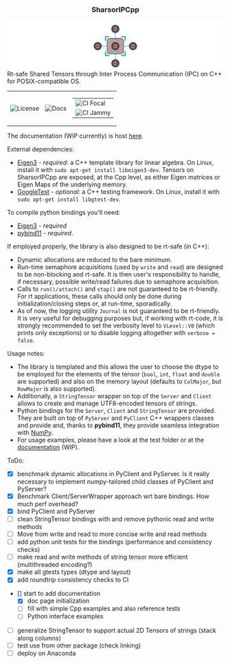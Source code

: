 ### <center> SharsorIPCpp </center>

<!-- ![GitHub-Mark-Light](docs/icon-light.svg#gh-dark-mode-only)![GitHub-Mark-Dark](docs/icon-dark.svg#gh-light-mode-only) -->
![icon.svg](docs/sphinx/source/_static/icon.svg)
Rt-safe Shared Tensors through Inter Process Communication (IPC) on C++ for POSIX-compatible OS.

<center>
<table>
  <tc>
    <td><img src="https://img.shields.io/badge/License-GPLv2-purple.svg" alt="License"></td>
    <td><img src="https://img.shields.io/badge/Docs-WIP-yellow" alt="Docs"></td>
  </tc>
  <td colspan="2"> <!-- This will span the cell across two columns to accommodate the nested table -->
  <table>
    <tr>
      <td><img src="https://github.com/AndrePatri/SharsorIPCpp/actions/workflows/focal_CI_build_devel.yml/badge.svg" alt="CI Focal"></td>
    </tr>
    <tr>
      <td><img src="https://github.com/AndrePatri/SharsorIPCpp/actions/workflows/jammy_CI_build_devel.yml/badge.svg" alt="CI Jammy"></td>
    </tr>
  </table>
  </td>
</table>
</center>

The documentation (WIP currently) is host [here](https://andrepatri.github.io/SharsorIPCpp/v0.1.0/index.html).

External dependencies: 
- [Eigen3](https://eigen.tuxfamily.org/index.php?title=Main_Page) - *required*: a C++ template library for linear algebra. On Linux, install it with ```sudo apt-get install libeigen3-dev```. Tensors on SharsorIPCpp are exposed, at the Cpp level, as either Eigen matrices or Eigen Maps of the underlying memory.
- [GoogleTest](https://github.com/google/googletest) - *optional*: a C++ testing framework. On Linux, install it with ```sudo apt-get install libgtest-dev```.
<!-- - **Real-time library** (rt) - *required*: ```sudo apt-get install librt-dev```
- **pthread** - *required*: the POSIX Threads library. On Linux, install it with ```sudo apt-get install libpthread-stubs0-dev``` -->

To compile python bindings you'll need: 
- [Eigen3](https://eigen.tuxfamily.org/index.php?title=Main_Page) - *required*
- [pybind11](https://github.com/pybind/pybind11) - *required*. 

<!-- Run-time dependencies for the bindings:
- **linux-vdso**
- **librt**
- **libstdc++**
- **libgcc**
- **libc**
- **libpthread**
- **libm** -->

If employed properly, the library is also designed to be rt-safe (in C++):
- Dynamic allocations are reduced to the bare minimum.
- Run-time semaphore acquisitions (used by `write` and `read`) are designed to be non-blocking and rt-safe. It is then user's responsibility to handle, if necessary, possible write/read failures due to semaphore acquisition.
- Calls to `run()/attach()` and `stop()` are not guaranteed to be rt-friendly. For rt applications, these calls should only be done during initialization/closing steps or, at run-time, sporadically.
- As of now, the logging utility `Journal` is not guaranteed to be rt-friendly. It is very useful for debugging purposes but, if working with rt-code, it is strongly recommended to set the verbosity level to `VLevel::V0` (which prints only exceptions) or to disable logging altogether with `verbose = false`.

Usage notes:
- The library is templated and this allows the user to choose the dtype to be employed for the elements of the tensor (`bool`, `int`, `float` and `double` are supported) and also on the memory layout (defaults to `ColMajor`, but `RowMajor` is also supported).
- Additionally, a `StringTensor` wrapper on top of the `Server` and `Client` allows to create and manage UTF8-encoded tensors of strings. 
- Python bindings for the `Server`, `Client` and `StringTensor` are provided. They are built on top of `PyServer` and `PyClient` C++ wrappers classes and provide and, thanks to **pybind11**, they provide seamless integration with [NumPy](https://numpy.org/).
- For usage examples, please have a look at the test folder or at the [documentation](https://andrepatri.github.io/SharsorIPCpp/v0.1.0/index.html) (WIP).

ToDo:
- [x] benchmark dynamic allocations in PyClient and PyServer. Is it really necessary to implement numpy-tailored child classes of PyClient and PyServer?
- [x] Benchmark Client/ServerWrapper approach wrt bare bindings. How much perf overhead?
- [x] bind PyClient and PyServer
- [ ] clean StringTensor bindings with and remove pythonic read and write methods
- [ ] Move from write and read to more concise write and read methods 
- [ ] add python unit tests for the bindings (performance and consistency checks)
- [ ] make read and write methods of string tensor more efficient (multithreaded encoding?)
- [x] make all gtests types (dtype and layout)
- [x] add roundtrip consistency checks to CI
- [] start to add documentation
  - [x] doc page initialization
  - [ ] fill with simple Cpp examples and also reference tests
  - [ ] Python interface examples
- [ ] generalize StringTensor to support actual 2D Tensors of strings (stack along columns)
- [ ] test use from other package (check linking) 
- [ ] deploy on Anaconda 
